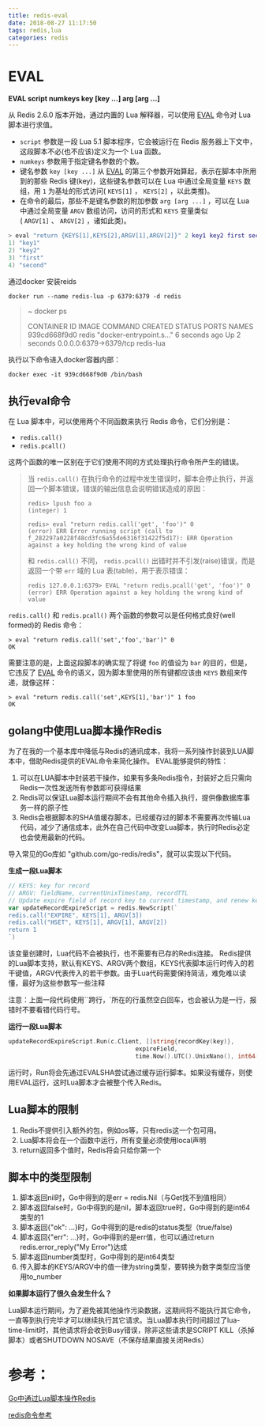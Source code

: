 ```yaml
---
title: redis-eval
date: 2018-08-27 11:17:50
tags: redis,lua
categories: redis
---
```


# EVAL

**EVAL script numkeys key [key ...] arg [arg ...]**

从 Redis 2.6.0 版本开始，通过内置的 Lua 解释器，可以使用 [EVAL](http://doc.redisfans.com/script/eval.html#eval) 命令对 Lua 脚本进行求值。

- `script` 参数是一段 Lua 5.1 脚本程序，它会被运行在 Redis 服务器上下文中，这段脚本不必(也不应该)定义为一个 Lua 函数。
- `numkeys` 参数用于指定键名参数的个数。
- 键名参数 `key [key ...]` 从 [EVAL](http://doc.redisfans.com/script/eval.html#eval) 的第三个参数开始算起，表示在脚本中所用到的那些 Redis 键(key)，这些键名参数可以在 Lua 中通过全局变量 `KEYS` 数组，用 `1` 为基址的形式访问( `KEYS[1]` ， `KEYS[2]` ，以此类推)。
- 在命令的最后，那些不是键名参数的附加参数 `arg [arg ...]` ，可以在 Lua 中通过全局变量 `ARGV` 数组访问，访问的形式和 `KEYS` 变量类似( `ARGV[1]` 、 `ARGV[2]` ，诸如此类)。

```lua
> eval "return {KEYS[1],KEYS[2],ARGV[1],ARGV[2]}" 2 key1 key2 first second
1) "key1"
2) "key2"
3) "first"
4) "second"
```

通过docker 安装reids

```dockerfile
docker run --name redis-lua -p 6379:6379 -d redis 
```

> ~ docker ps
>
> CONTAINER ID        IMAGE               COMMAND                  CREATED             STATUS              PORTS                    NAMES
> 939cd668f9d0        redis               "docker-entrypoint.s…"   6 seconds ago       Up 2 seconds        0.0.0.0:6379->6379/tcp   redis-lua

执行以下命令进入docker容器内部：
```shell
docker exec -it 939cd668f9d0 /bin/bash
```

## 执行eval命令

在 Lua 脚本中，可以使用两个不同函数来执行 Redis 命令，它们分别是：

- `redis.call()`
- `redis.pcall()`

这两个函数的唯一区别在于它们使用不同的方式处理执行命令所产生的错误。

> 当 `redis.call()` 在执行命令的过程中发生错误时，脚本会停止执行，并返回一个脚本错误，错误的输出信息会说明错误造成的原因：
>
> ```
> redis> lpush foo a
> (integer) 1
> 
> redis> eval "return redis.call('get', 'foo')" 0
> (error) ERR Error running script (call to f_282297a0228f48cd3fc6a55de6316f31422f5d17): ERR Operation against a key holding the wrong kind of value
> ```
>
> 和 `redis.call()` 不同， `redis.pcall()` 出错时并不引发(raise)错误，而是返回一个带 `err` 域的 Lua 表(table)，用于表示错误：
>
> ```
> redis 127.0.0.1:6379> EVAL "return redis.pcall('get', 'foo')" 0
> (error) ERR Operation against a key holding the wrong kind of value
> ```

`redis.call()` 和 `redis.pcall()` 两个函数的参数可以是任何格式良好(well formed)的 Redis 命令：

```
> eval "return redis.call('set','foo','bar')" 0
OK
```

需要注意的是，上面这段脚本的确实现了将键 `foo` 的值设为 `bar` 的目的，但是，它违反了 [EVAL](http://doc.redisfans.com/script/eval.html#eval) 命令的语义，因为脚本里使用的所有键都应该由 `KEYS` 数组来传递，就像这样：

```
> eval "return redis.call('set',KEYS[1],'bar')" 1 foo
OK
```

## golang中使用Lua脚本操作Redis

为了在我的一个基本库中降低与Redis的通讯成本，我将一系列操作封装到LUA脚本中，借助Redis提供的EVAL命令来简化操作。
 EVAL能够提供的特性：

1. 可以在LUA脚本中封装若干操作，如果有多条Redis指令，封装好之后只需向Redis一次性发送所有参数即可获得结果
2. Redis可以保证Lua脚本运行期间不会有其他命令插入执行，提供像数据库事务一样的原子性
3. Redis会根据脚本的SHA值缓存脚本，已经缓存过的脚本不需要再次传输Lua代码，减少了通信成本，此外在自己代码中改变Lua脚本，执行时Redis必定也会使用最新的代码。

导入常见的Go库如   "github.com/go-redis/redis"，就可以实现以下代码。

**生成一段Lua脚本**

```go
// KEYS: key for record
// ARGV: fieldName, currentUnixTimestamp, recordTTL
// Update expire field of record key to current timestamp, and renew key expiration
var updateRecordExpireScript = redis.NewScript(`
redis.call("EXPIRE", KEYS[1], ARGV[3])
redis.call("HSET", KEYS[1], ARGV[1], ARGV[2])
return 1
`)
```

 该变量创建时，Lua代码不会被执行，也不需要有已存的Redis连接。 Redis提供的Lua脚本支持，默认有KEYS、ARGV两个数组，KEYS代表脚本运行时传入的若干键值，ARGV代表传入的若干参数。由于Lua代码需要保持简洁，难免难以读懂，最好为这些参数写一些注释

注意：上面一段代码使用``跨行，`所在的行虽然空白回车，也会被认为是一行，报错时不要看错代码行号。

**运行一段Lua脚本**

````go
updateRecordExpireScript.Run(c.Client, []string{recordKey(key)}, 
                                    expireField,
                                    time.Now().UTC().UnixNano(), int64(c.opt.RecordTTL/time.Second)).Err()
````

 运行时，Run将会先通过EVALSHA尝试通过缓存运行脚本。如果没有缓存，则使用EVAL运行，这时Lua脚本才会被整个传入Redis。

## Lua脚本的限制

1. Redis不提供引入额外的包，例如os等，只有redis这一个包可用。
2. Lua脚本将会在一个函数中运行，所有变量必须使用local声明
3. return返回多个值时，Redis将会只给你第一个

## 脚本中的类型限制

1. 脚本返回nil时，Go中得到的是err = redis.Nil（与Get找不到值相同）
2. 脚本返回false时，Go中得到的是nil，脚本返回true时，Go中得到的是int64类型的1
3. 脚本返回{"ok": ...}时，Go中得到的是redis的status类型（true/false)
4. 脚本返回{"err": ...}时，Go中得到的是err值，也可以通过return redis.error_reply("My Error")达成
5. 脚本返回number类型时，Go中得到的是int64类型
6. 传入脚本的KEYS/ARGV中的值一律为string类型，要转换为数字类型应当使用to_number

 **如果脚本运行了很久会发生什么？**

Lua脚本运行期间，为了避免被其他操作污染数据，这期间将不能执行其它命令，一直等到执行完毕才可以继续执行其它请求。当Lua脚本执行时间超过了lua-time-limit时，其他请求将会收到Busy错误，除非这些请求是SCRIPT KILL（杀掉脚本）或者SHUTDOWN NOSAVE（不保存结果直接关闭Redis）

 

# 参考：

 [Go中通过Lua脚本操作Redis](https://www.jianshu.com/p/fec18f59ff8f)

[redis命令参考](http://doc.redisfans.com/script/eval.html)

 

 

 

 

 

  

 

 

 

 

 

 

 